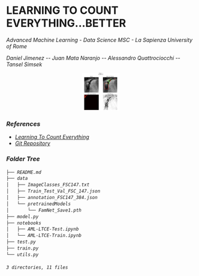 # LEARNING TO COUNT EVERYTHING...BETTER
<i>Advanced Machine Learning - Data Science MSC - La Sapienza University of Rome</i>  

<i>Daniel Jimenez -- Juan Mata Naranjo -- Alessandro Quattrociocchi -- Tansel Simsek<i>

<p align="center">
<img src="https://github.com/AMLSapienza/Final_Project/blob/main/data/img_show.png" alt="drawing" width="100" height='100'/>
</p>


### References
- [Learning To Count Everything](https://openaccess.thecvf.com/content/CVPR2021/papers/Ranjan_Learning_To_Count_Everything_CVPR_2021_paper.pdf)
- [Git Repository](https://github.com/cvlab-stonybrook/LearningToCountEverything)

### Folder Tree
```bash
├── README.md
├── data
│   ├── ImageClasses_FSC147.txt
│   ├── Train_Test_Val_FSC_147.json
│   ├── annotation_FSC147_384.json
│   └── pretrainedModels
│       └── FamNet_Save1.pth
├── model.py
├── notebooks
│   ├── AML-LTCE-Test.ipynb
│   └── AML-LTCE-Train.ipynb
├── test.py
├── train.py
└── utils.py

3 directories, 11 files
```
